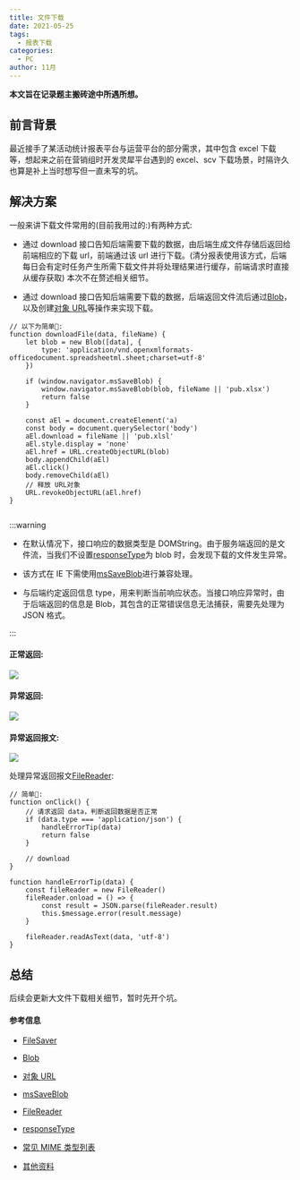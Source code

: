 ```yaml
---
title: 文件下载
date: 2021-05-25
tags:
  - 报表下载
categories:
  - PC
author: 11月
---
```


**本文旨在记录题主搬砖途中所遇所想。**
<Boxx />

## 前言背景

最近接手了某活动统计报表平台与运营平台的部分需求，其中包含 excel 下载等，想起来之前在营销组时开发灵犀平台遇到的 excel、scv 下载场景，时隔许久也算是补上当时想写但一直未写的坑。

## 解决方案

一般来讲下载文件常用的(目前我用过的:)有两种方式:

- 通过 download 接口告知后端需要下载的数据，由后端生成文件存储后返回给前端相应的下载 url，前端通过该 url 进行下载。(清分报表使用该方式，后端每日会有定时任务产生所需下载文件并将处理结果进行缓存，前端请求时直接从缓存获取) 本次不在赘述相关细节。

- 通过 download 接口告知后端需要下载的数据，后端返回文件流后通过[Blob](https://developer.mozilla.org/zh-CN/docs/Web/API/Blob)，以及创建[对象 URL](https://developer.mozilla.org/zh-CN/docs/Web/API/URL/createObjectURL)等操作来实现下载。

```
// 以下为简单🌰:
function downloadFile(data, fileName) {
    let blob = new Blob([data], {
        type: 'application/vnd.openxmlformats-officedocument.spreadsheetml.sheet;charset=utf-8'
    })

    if (window.navigator.msSaveBlob) {
        window.navigator.msSaveBlob(blob, fileName || 'pub.xlsx')
        return false
    }

    const aEl = document.createElement('a)
    const body = document.querySelector('body')
    aEl.download = fileName || 'pub.xlsl'
    aEl.style.display = 'none'
    aEl.href = URL.createObjectURL(blob)
    body.appendChild(aEl)
    aEl.click()
    body.removeChild(aEl)
    // 释放 URL对象
    URL.revokeObjectURL(aEl.href)
}


```

:::warning

- 在默认情况下，接口响应的数据类型是 DOMString。由于服务端返回的是文件流，当我们不设置[responseType](https://developer.mozilla.org/zh-CN/docs/Web/API/XMLHttpRequest/responseType)为 blob 时，会发现下载的文件发生异常。

- 该方式在 IE 下需使用[msSaveBlob](https://developer.mozilla.org/en-US/docs/Web/API/Navigator/msSaveBlob)进行兼容处理。

- 与后端约定返回信息 type，用来判断当前响应状态。当接口响应异常时，由于后端返回的信息是 Blob，其包含的正常错误信息无法捕获，需要先处理为 JSON 格式。

:::

#### 正常返回:

![](https://cyi113.oss-cn-shanghai.aliyuncs.com/static/download_msg1.png)

#### 异常返回:

![](https://cyi113.oss-cn-shanghai.aliyuncs.com/static/download_msg2.png)

#### 异常返回报文:

![](https://cyi113.oss-cn-shanghai.aliyuncs.com/static/download_msg3.png)

处理异常返回报文[FileReader](https://developer.mozilla.org/zh-CN/docs/Web/API/FileReader):

```
// 简单🌰:
function onClick() {
    // 请求返回 data，判断返回数据是否正常
    if (data.type === 'application/json') {
        handleErrorTip(data)
        return false
    }

    // download
}

function handleErrorTip(data) {
    const fileReader = new FileReader()
    fileReader.onload = () => {
        const result = JSON.parse(fileReader.result)
        this.$message.error(result.message)
    }

    fileReader.readAsText(data, 'utf-8')
}
```

## 总结

后续会更新大文件下载相关细节，暂时先开个坑。

#### 参考信息

- [FileSaver](https://github.com/eligrey/FileSaver.js)

- [Blob](https://developer.mozilla.org/zh-CN/docs/Web/API/Blob)
- [对象 URL](https://developer.mozilla.org/zh-CN/docs/Web/API/URL/createObjectURL)
- [msSaveBlob](https://developer.mozilla.org/en-US/docs/Web/API/Navigator/msSaveBlob)
- [FileReader](https://developer.mozilla.org/zh-CN/docs/Web/API/FileReader)
- [responseType](https://developer.mozilla.org/zh-CN/docs/Web/API/XMLHttpRequest/responseType)
- [常见 MIME 类型列表](https://developer.mozilla.org/zh-CN/docs/Web/HTTP/Basics_of_HTTP/MIME_types/Common_types)

- [其他资料](https://zhuanlan.zhihu.com/p/97768916)
